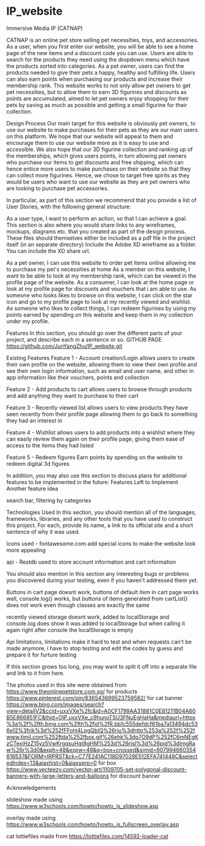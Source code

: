 # IP_website
Immersive Media IP (CATNAP)

CATNAP is an online pet store selling pet necessities, toys, and accessories. As a user, when you first enter our website, you will be able to see a home page of the new items and a discount code you can use. Users are able to search for the products they need using the dropdown menu which have the products sorted into categories. As a pet owner, users can find the products needed to give their pets a happy, healthy and fulfilling life. Users can also earn points when purchasing our products and increase their membership rank. This website works to not only allow pet owners to get pet necessities, but to allow them to earn 3D figurines and discounts as points are accumulated, aimed to let pet owners enjoy shopping for their pets by saving as much as possible and getting a small figurine for their collection. 

Design Process
Our main target for this website is obviously pet owners, to use our website to make purchases for their pets as they are our main users on this platform. We hope that our website will appeal to them and encourage them to use our website more as it is easy to use and accessible. We also hope that our 3D figurine collection and ranking up of the memberships, which gives users points, in turn allowing pet owners who purchase our items to get discounts and free shipping, which can hence entice more users to make purchases on their website so that they can collect more figurines. Hence, we chose to target free spirits as they would be users who want to use our website as they are pet owners who are looking to purchase pet accessories. 

In particular, as part of this section we recommend that you provide a list of User Stories, with the following general structure:

As a user type, I want to perform an action, so that I can achieve a goal.
This section is also where you would share links to any wireframes, mockups, diagrams etc. that you created as part of the design process. These files should themselves either be included as a pdf file in the project itself (in an separate directory) Include the Adobe XD wireframe as a folder. You can include the XD share url.

As a pet owner, I can use this website to order pet items online allowing me to purchase my pet's necessities at home
As a member on this website, I want to be able to look at my membership rank, which can be viewed in the profile page of the website.
As a consumer, I can look at the home page or look at my profile page for discounts and vouchers that i am able to use.
As someone who looks likes to browse on this website, I can click on the star icon and go to my profile page to look at my recently viewed and wishlist.
As someone who likes to collect things, I can redeem figurines by using my points earned by spending on this website and keep them in my collection under my profile.

Features
In this section, you should go over the different parts of your project, and describe each in a sentence or so.
GITHUB PAGE https://github.com/JunYangZhu/IP_website.git

Existing Features
Feature 1 - Account creation/Login
allows users to create their own profile on the website, allowing them to view their own profile and see their own login information, such as email and user name, and other in app information like their vouchers, points and collection

Feature 2 - Add products to cart
allows users to browse through products and add anything they want to purchase to their cart

Feature 3 - Recently viewed list
allows users to view products they have seen recently from their profile page allowing them to go back to something they had an interest in

Feature 4 - Wishlist
allows users to add products into a wishlist where they can easily review them again on their profile page, giving them ease of access to the items they had listed

Feature 5 - Redeem figures
Earn points by spending on the website to redeem digital 3d figures

In addition, you may also use this section to discuss plans for additional features to be implemented in the future:
Features Left to Implement
Another feature idea

search bar, filtering by categories

Technologies Used
In this section, you should mention all of the languages, frameworks, libraries, and any other tools that you have used to construct this project. For each, provide its name, a link to its official site and a short sentence of why it was used.

Icons used - fontawesome.com
add special icons to make the website look more appealing

api - Restdb
used to store account information and cart information


You should also mention in this section any interesting bugs or problems you discovered during your testing, even if you haven't addressed them yet.

Buttons in cart page doesnt work, buttons of default item in cart page works well, console.log() works, but buttons of items generated from cartList() does not work even though classes are exactly the same

recently viewed storage doesnt work, added to localStorage and console.log does show it was added to localStorage but when calling it again right after console the localStorage is empty

Api limitations, limitations make it hard to test and when requests can't be made anymore, i have to stop testing and edit the codes by guess and prepare it for furture testing

If this section grows too long, you may want to split it off into a separate file and link to it from here.

The photos used in this site were obtained from 
https://www.theonlinepetstore.com.sg/ for products
https://www.pinterest.com/pin/836543699523759582/ for cat banner
https://www.bing.com/images/search?view=detailV2&ccid=uxxVXe%2fc&id=A0CF1799AA31881C0E81211B04A60B5E866851FC&thid=OIP.uxxVXe_c9hunoTSU3FNuEgHaHa&mediaurl=https%3a%2f%2fth.bing.com%2fth%2fid%2fR.bb1c555defdcf61ba7a13494dc536e12%3frik%3d%252fFFohl4LpgQbIQ%26riu%3dhttp%253a%252f%252fwww.timil.com%252ftda%252fbox.gif%26ehk%3dp7O9dP%252fC6mNEgKzCTexiHzZ15yz5VwKrgqsuHgt8gHM%253d%26risl%3d%26pid%3dImgRaw%26r%3d0&exph=48&expw=48&q=box+crossed&simid=607994660354616537&FORM=IRPRST&ck=C77E241AC118D97028E512EFA741448C&selectedIndex=13&ajaxhist=0&ajaxserp=0 for box
https://www.vecteezy.com/vector-art/1109705-set-polygonal-discount-banners-with-large-letters-and-balloons for discount banner

Acknowledgements

slideshow made using https://www.w3schools.com/howto/howto_js_slideshow.asp

overlay made using https://www.w3schools.com/howto/howto_js_fullscreen_overlay.asp

cat lottiefiles made from https://lottiefiles.com/14592-loader-cat